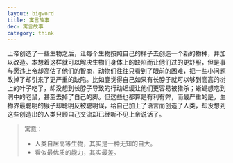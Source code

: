 ```yaml
---
layout: bigword
title: 寓言故事
dec: 寓言故事
category: think
---
```



上帝创造了一些生物之后，让每个生物按照自己的样子去创造一个新的物种，并加以改造。本想着这样就可以解决生物们身体上的缺陷而让他们过的更舒服，但是事与愿违上帝却高估了他们的智商，动物们往往只看到了眼前的困难，把一些小问题改掉了却引来了更严重的缺陷。比如鹿觉得自己如果有长脖子就可以够到高高的树上的叶子吃了，却没想到长脖子导致的行动迟缓让他们更容易被猎杀；蜥蜴想吃到洞中的老鼠，甚至去掉了自己的脚。但这些也都算是有利有弊，而最严重的是，生物界最聪明的猴子却聪明反被聪明误，给自己加上了语言而创造了人类，却没想到这些创造出的人类只顾自己交流却已经听不见上帝说话了。

> 寓意：
> 
> - 人类自居高等生物，其实是一种无知的自大。
> - 看似最优质的能力，其实最差。